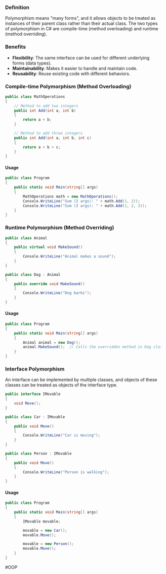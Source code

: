 
### Definition

Polymorphism means "many forms", and it allows objects to be treated as instances of their parent class rather than their actual class. The two types of polymorphism in C# are compile-time (method overloading) and runtime (method overriding).

### Benefits

- **Flexibility**: The same interface can be used for different underlying forms (data types).
- **Maintainability**: Makes it easier to handle and maintain code.
- **Reusability**: Reuse existing code with different behaviors.

### Compile-time Polymorphism (Method Overloading)

```csharp
public class MathOperations
{
    // Method to add two integers
    public int Add(int a, int b)
    {
        return a + b;
    }

    // Method to add three integers
    public int Add(int a, int b, int c)
    {
        return a + b + c;
    }
}
```

#### Usage

```csharp
public class Program
{
    public static void Main(string[] args)
    {
        MathOperations math = new MathOperations();
        Console.WriteLine("Sum (2 args): " + math.Add(1, 2));
        Console.WriteLine("Sum (3 args): " + math.Add(1, 2, 3));
    }
}
```

### Runtime Polymorphism (Method Overriding)

```csharp
public class Animal
{
    public virtual void MakeSound()
    {
        Console.WriteLine("Animal makes a sound");
    }
}

public class Dog : Animal
{
    public override void MakeSound()
    {
        Console.WriteLine("Dog barks");
    }
}
```

#### Usage

```csharp
public class Program
{
    public static void Main(string[] args)
    {
        Animal animal = new Dog();
        animal.MakeSound();  // Calls the overridden method in Dog class
    }
}
```

### Interface Polymorphism

An interface can be implemented by multiple classes, and objects of these classes can be treated as objects of the interface type.

```csharp
public interface IMovable
{
    void Move();
}

public class Car : IMovable
{
    public void Move()
    {
        Console.WriteLine("Car is moving");
    }
}

public class Person : IMovable
{
    public void Move()
    {
        Console.WriteLine("Person is walking");
    }
}
```

#### Usage

```csharp
public class Program
{
    public static void Main(string[] args)
    {
        IMovable movable;

        movable = new Car();
        movable.Move();

        movable = new Person();
        movable.Move();
    }
}
```
#OOP 